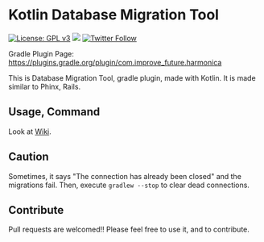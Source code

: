 # Kotlin Database Migration Tool

[![License: GPL v3](https://img.shields.io/badge/License-GPL%20v3-blue.svg)](https://www.gnu.org/licenses/gpl-3.0) [![](https://jitpack.io/v/KenjiOhtsuka/harmonica.svg)](https://jitpack.io/#KenjiOhtsuka/harmonica) [![Twitter Follow](https://img.shields.io/twitter/follow/escamilloIII.svg?style=social)](https://twitter.com/escamilloIII)


Gradle Plugin Page: https://plugins.gradle.org/plugin/com.improve_future.harmonica

This is Database Migration Tool, gradle plugin, made with Kotlin.
It is made similar to Phinx, Rails.

## Usage, Command

Look at [Wiki](https://github.com/KenjiOhtsuka/harmonica/wiki).

## Caution

Sometimes, it says "The connection has already been closed" and the migrations fail.
Then, execute `gradlew --stop` to clear dead connections.

## Contribute

Pull requests are welcomed!! Please feel free to use it, and to contribute.

